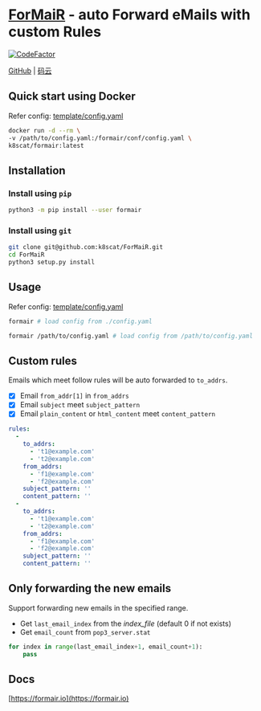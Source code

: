 # [ForMaiR](https://formair.io) - auto Forward eMails with custom Rules

<p>
  <a href="https://www.codefactor.io/repository/github/k8scat/formair"><img src="https://www.codefactor.io/repository/github/k8scat/formair/badge" alt="CodeFactor" /></a>
</p>

<p>
  <a href="https://github.com/k8scat/ForMaiR">GitHub</a> |
  <a href="https://gitee.com/k8scat/ForMaiR">码云</a>
</p>

## Quick start using Docker

Refer config: [template/config.yaml](https://github.com/k8scat/ForMaiR/blob/master/template/config.yaml)

```bash
docker run -d --rm \
-v /path/to/config.yaml:/formair/conf/config.yaml \
k8scat/formair:latest
```

## Installation

### Install using `pip`

```bash
python3 -m pip install --user formair
```

### Install using `git`

```bash
git clone git@github.com:k8scat/ForMaiR.git
cd ForMaiR
python3 setup.py install
```

## Usage

Refer config: [template/config.yaml](https://github.com/k8scat/ForMaiR/blob/master/template/config.yaml)

```bash
formair # load config from ./config.yaml

formair /path/to/config.yaml # load config from /path/to/config.yaml
```

## Custom rules

Emails which meet follow rules will be auto forwarded to `to_addrs`.

- [x] Email `from_addr[1]` in `from_addrs`
- [x] Email `subject` meet `subject_pattern`
- [x] Email `plain_content` or `html_content` meet `content_pattern`

```yaml
rules:
  -
    to_addrs:
      - 't1@example.com'
      - 't2@example.com'
    from_addrs:
      - 'f1@example.com'
      - 'f2@example.com'
    subject_pattern: ''
    content_pattern: ''
  -
    to_addrs:
      - 't1@example.com'
      - 't2@example.com'
    from_addrs:
      - 'f1@example.com'
      - 'f2@example.com'
    subject_pattern: ''
    content_pattern: ''
```

## Only forwarding the new emails

Support forwarding new emails in the specified range.

- Get `last_email_index` from the _index_file_ (default 0 if not exists)
- Get `email_count` from `pop3_server.stat`

```python
for index in range(last_email_index+1, email_count+1):
    pass
```

## Docs

[https://formair.io](https://formair.io)
